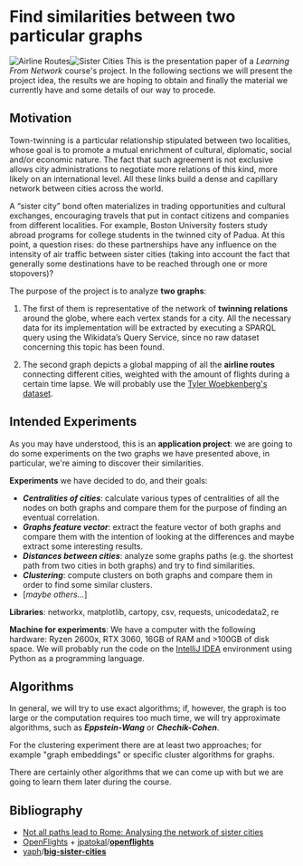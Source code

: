 
# Find similarities between two particular graphs

![Airline Routes](https://github.com/albertoursino/GraphsComparison/blob/main/data/airline_routes_data/complete_routes_plot.png?raw=true)![Sister Cities](https://github.com/albertoursino/GraphsComparison/blob/main/data/sister_cities_data/complete_sister_cities_plot.png?raw=true)
This is the presentation paper of a *Learning From Network* course's project.
In the following sections we will present the project idea, the results we are hoping to obtain and finally the material we currently have and some details of our way to procede.

## Motivation

Town-twinning is a particular relationship stipulated between two localities, whose goal is to promote a mutual enrichment of cultural, diplomatic, social and/or economic nature. The fact that such agreement is not exclusive allows city administrations to negotiate more relations of this kind, more likely on an international level. All these links build a dense and capillary network between cities across the world.

A “sister city” bond often materializes in trading opportunities and cultural exchanges, encouraging travels that put in contact citizens and companies from different localities. For example, Boston University fosters study abroad programs for college students in the twinned city of Padua. At this point, a question rises: do these partnerships have any influence on the intensity of air traffic between sister cities (taking into account the fact that generally some destinations have to be reached through one or more stopovers)?

The purpose of the project is to analyze **two graphs**:

1.  The first of them is representative of the network of **twinning relations** around the globe, where each vertex stands for a city. All the necessary data for its implementation will be extracted by executing a SPARQL query using the Wikidata’s Query Service, since no raw dataset concerning this topic has been found.
    
2.  The second graph depicts a global mapping of all the **airline routes** connecting different cities, weighted with the amount of flights during a certain time lapse. We will probably use the [Tyler Woebkenberg's dataset](https://data.world/tylerudite/airports-airlines-and-routes).

## Intended Experiments

As you may have understood, this is an **application project**: we are going to do some experiments on the two graphs we have presented above, in particular, we're aiming to discover their similarities.

**Experiments** we have decided to do, and their goals:
- ***Centralities of cities***: calculate various types of centralities of all the nodes on both graphs and compare them for the purpose of finding an eventual correlation.
- ***Graphs feature vector***: extract the feature vector of both graphs and compare them with the intention of looking at the differences and maybe extract some interesting results.
- ***Distances between cities***: analyze some graphs paths (e.g. the shortest path from two cities in both graphs) and try to find similarities. 
- ***Clustering***: compute clusters on both graphs and compare them in order to find some similar clusters.
- [*maybe others...*]

**Libraries**: networkx, matplotlib, cartopy, csv, requests, unicodedata2, re

**Machine for experiments**: We have a computer with the following hardware: Ryzen 2600x, RTX 3060, 16GB of RAM and >100GB of disk space. We will probably run the code on the [IntelliJ IDEA](https://www.jetbrains.com/idea/) environment using Python as a programming language.


## Algorithms

In general, we will try to use exact algorithms; if, however, the graph is too large or the computation requires too much time, we will try approximate algorithms, such as ***Eppstein-Wang*** or ***Chechik-Cohen***. 

For the clustering experiment there are at least two approaches; for example "graph embeddings" or specific cluster algorithms for graphs. 

There are certainly other algorithms that we can come up with but we are going to learn them later during the course.

## Bibliography
- [Not all paths lead to Rome: Analysing the network of sister cities](https://arxiv.org/abs/1301.6900)
- [OpenFlights](https://openflights.org/data.html) + [jpatokal](https://github.com/jpatokal)/**[openflights](https://github.com/jpatokal/openflights)**
- [yaph](https://github.com/yaph)/**[big-sister-cities](https://github.com/yaph/big-sister-cities)**
<!--stackedit_data:
eyJoaXN0b3J5IjpbMTA5NDUzMzMxNiw4NTI3NDYxNjEsMTQ4Mj
c4MTQ2OCwxMTIzNDUwMTQ2LDg3NjQxMzA0NiwtMjkwNjc3MzY4
LC0xOTE5ODA4NzMsNzUwMjQyNDQ2LDE3NDI1NjczOTMsMTU1Nj
czNjQ2OCwxODA4NDQ0MTA1LDI2ODEzMzg3NSwtMTE1MDAxMzA3
OSw1MzY2Nzk3NDksLTgwOTQ2MDUxMSwtMjExOTg1MjMzNSwxMj
U1OTIwNjcyLC0yMDg1MDgwMTAzLDM1MjU1MzMzMV19
-->